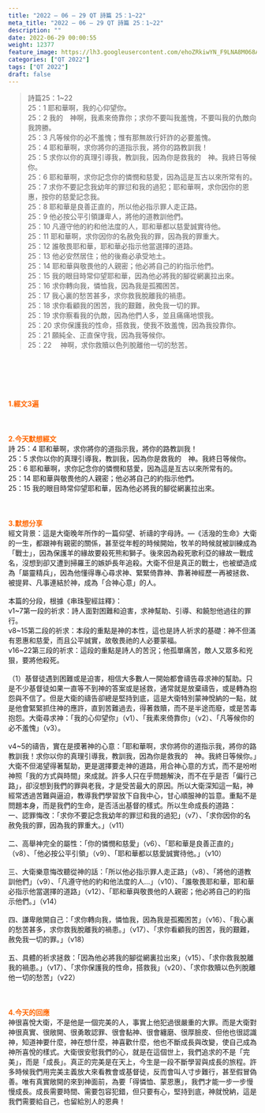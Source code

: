 ```yaml
---
title: "2022 – 06 – 29 QT 詩篇 25：1~22"
meta_title: "2022 – 06 – 29 QT 詩篇 25：1~22"
description: ""
date: 2022-06-29 00:00:55
weight: 12377
feature_image: https://lh3.googleusercontent.com/ehoZRkiwYN_F9LNA8M068AYxt73EavCZno-PD1cJRuf5BbSkQVUWr3gNEbt5kSs28Pb_Elg17kSrtf9ybWvojWoMV6I4tPM3vGRGDq6GkKkPdL2Gut4QAIw4-uykKUAtNiKgQKntvsU=w800
categories: ["QT 2022"]
tags: ["QT 2022"]
draft: false
---
```


<blockquote>詩篇25：1~22<br />
25：1 耶和華啊，我的心仰望你。<br />
25：2 我的　神啊，我素來倚靠你；求你不要叫我羞愧，不要叫我的仇敵向我誇勝。<br />
25：3 凡等候你的必不羞愧；惟有那無故行奸詐的必要羞愧。<br />
25：4 耶和華啊，求你將你的道指示我，將你的路教訓我！<br />
25：5 求你以你的真理引導我，教訓我，因為你是救我的　神。我終日等候你。<br />
25：6 耶和華啊，求你記念你的憐憫和慈愛，因為這是亙古以來所常有的。<br />
25：7 求你不要記念我幼年的罪愆和我的過犯；耶和華啊，求你因你的恩惠，按你的慈愛記念我。<br />
25：8 耶和華是良善正直的，所以他必指示罪人走正路。<br />
25：9 他必按公平引領謙卑人，將他的道教訓他們。<br />
25：10 凡遵守他的約和他法度的人，耶和華都以慈愛誠實待他。<br />
25：11 耶和華啊，求你因你的名赦免我的罪，因為我的罪重大。<br />
25：12 誰敬畏耶和華，耶和華必指示他當選擇的道路。<br />
25：13 他必安然居住；他的後裔必承受地土。<br />
25：14 耶和華與敬畏他的人親密；他必將自己的約指示他們。<br />
25：15 我的眼目時常仰望耶和華，因為他必將我的腳從網裏拉出來。<br />
25：16 求你轉向我，憐恤我，因為我是孤獨困苦。<br />
25：17 我心裏的愁苦甚多，求你救我脫離我的禍患。<br />
25：18 求你看顧我的困苦，我的艱難，赦免我一切的罪。<br />
25：19 求你察看我的仇敵，因為他們人多，並且痛痛地恨我。<br />
25：20 求你保護我的性命，搭救我，使我不致羞愧，因為我投靠你。<br />
25：21 願純全、正直保守我，因為我等候你。<br />
25：22 　神啊，求你救贖以色列脫離他一切的愁苦。</blockquote><br />
&nbsp;<br />
<br />
&nbsp;<br />
<br />
<span style="color: #ff6600;"><strong>1.經文3遍</strong></span><br />
<br />
&nbsp;<br />
<br />
<span style="color: #ff6600;"><strong>2.今天默想經文</strong></span><br />
詩 25：4 耶和華啊，求你將你的道指示我，將你的路教訓我！<br />
25：5 求你以你的真理引導我，教訓我，因為你是救我的　神。我終日等候你。<br />
25：6 耶和華啊，求你記念你的憐憫和慈愛，因為這是亙古以來所常有的。<br />
25：14 耶和華與敬畏他的人親密；他必將自己的約指示他們。<br />
25：15 我的眼目時常仰望耶和華，因為他必將我的腳從網裏拉出來。<br />
<br />
&nbsp;<br />
<br />
<strong><span style="color: #ff6600;">3.默想分享<br />
</span></strong>經文背景：這是大衛晚年所作的一篇仰望、祈禱的字母詩。—《活潑的生命》大衛的一生，都跟神有親密的關係，甚至從年輕的時候開始，牧羊的時候就被訓練成為「戰士」，因為保護羊的緣故要殺死熊和獅子。後來因為殺死歌利亞的緣故一戰成名，沒想到卻又遭到掃羅王的嫉妒長年追殺。大衛不但是真正的戰士，也被塑造成為「屬靈精兵」，因為他懂得專心尋求神、緊緊倚靠神、靠著神經歷一再被拯救、被提昇、凡事連結於神，成為「合神心意」的人。<br />
<br />
本篇的分段，根據《串珠聖經註釋》：<br />
v1~7第一段的祈求：詩人面對困難和迫害，求神幫助、引導、和饒恕他過往的罪行。<br />
v8~15第二段的祈求：本段的重點是神的本性，這也是詩人祈求的基礎：神不但滿有恩惠和慈愛，而且公平誠實，故敬畏祂的人必要蒙福。<br />
v16~22第三段的祈求：這段的重點是詩人的苦況；他孤單痛苦，敵人又眾多和兇狠，要將他殺死。<br />
<br />
（1）基督徒遇到困難或是迫害，相信大多數人一開始都會禱告尋求神的幫助。只是不少基督徒如果一直等不到神的答案或是拯救，通常就是放棄禱告，或是轉為抱怨與不信了。但是大衛的禱告卻總是堅持到底，這是大衛特別蒙神悅納的一點，就是他會緊緊抓住神的應許，直到苦難過去，得著救贖，而不是半途而廢，或是苦毒抱怨。大衛尋求神：「我的心仰望你」（v1）、「我素來倚靠你」（v2）、「凡等候你的必不羞愧」（v3）。<br />
<br />
v4~5的禱告，實在是摸著神的心意：「耶和華啊，求你將你的道指示我，將你的路教訓我！求你以你的真理引導我，教訓我，因為你是救我的　神。我終日等候你。」大衛不但渴望得著幫助，更是選擇要走神的道路，用合神心意的方式，而不是吩咐神照「我的方式與時間」來成就。許多人只在乎問題解決，而不在乎是否「偏行己路」，卻沒想到我們的罪與老我，才是受苦最大的原因。所以大衛深知這一點，神經常透過苦難與逼迫，教導我們學習放下自我中心，甘心順服神的旨意。重點不是問題本身，而是我們的生命，是否活出基督的樣式。所以生命成長的道路：<br />
一、認罪悔改：「求你不要記念我幼年的罪愆和我的過犯」（v7）、「求你因你的名赦免我的罪，因為我的罪重大。」（v11）<br />
<br />
二、高舉神完全的屬性：「你的憐憫和慈愛」（v6）、「耶和華是良善正直的」（v8）、「他必按公平引領」（v9）、「耶和華都以慈愛誠實待他。」（v10）<br />
<br />
三、大衛樂意悔改聽從神的話：「所以他必指示罪人走正路」（v8）、「將他的道教訓他們」（v9）、「凡遵守他的約和他法度的人…」（v10）、「誰敬畏耶和華，耶和華必指示他當選擇的道路」（v12）、「耶和華與敬畏他的人親密；他必將自己的約指示他們。」（v14）<br />
<br />
四、謙卑敞開自己：「求你轉向我，憐恤我，因為我是孤獨困苦」（v16）、「我心裏的愁苦甚多，求你救我脫離我的禍患。」（v17）、「求你看顧我的困苦，我的艱難，赦免我一切的罪。」（v18）<br />
<br />
五、具體的祈求拯救：「因為他必將我的腳從網裏拉出來」（v15）、「求你救我脫離我的禍患。」（v17）、「求你保護我的性命，搭救我」（v20）、「求你救贖以色列脫離他一切的愁苦」（v22）<br />
<br />
&nbsp;<br />
<br />
<strong><span style="color: #ff6600;">4.今天的回應<br />
</span></strong>神很喜悅大衛，不是他是一個完美的人，事實上他犯過很嚴重的大罪。而是大衛對神很真實、很敞開、很勇敢認罪、很會黏神、很會纏磨、很厚臉皮、但他也很認識神，知道神要什麼，神在想什麼，神喜歡什麼，他也不斷成長與改變，使自己成為神所喜悅的樣式。大衛很安慰我們的心，就是在這個世上，我們追求的不是「完美」，而是「成長」。真正的完美是在天上，今生是一段不斷學習與成長的旅程。許多時候我們用完美主義放大來看教會或基督徒，反而會叫人寸步難行，甚至假冒偽善。唯有真實敞開的來到神面前，為要「得憐恤、蒙恩惠」，我們才能一步一步慢慢成長。成長需要時間、需要包容犯錯，但只要有心，堅持到底，神就悅納，這是我們需要給自己，也留給別人的恩典！<br />
<br />
&nbsp;<br />
<br />
&nbsp;<br />
<br />
<strong><span style="color: #ff6600;"> </span></strong><br />
<br />
&nbsp;
        